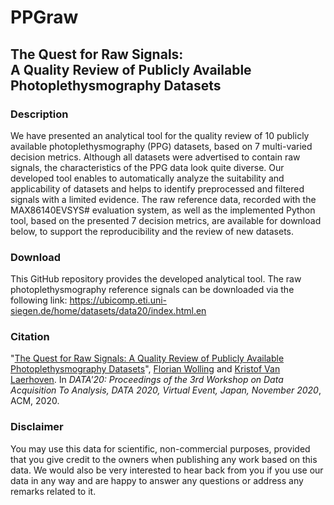 # PPGraw
## The Quest for Raw Signals:<br>A Quality Review of Publicly Available Photoplethysmography Datasets

### Description
We have presented an analytical tool for the quality review of 10 publicly available photoplethysmography (PPG) datasets, based on 7 multi-varied decision metrics. Although all datasets were advertised to contain raw signals, the characteristics of the PPG data look quite diverse. Our developed tool enables to automatically analyze the suitability and applicability of datasets and helps to identify preprocessed and filtered signals with a limited evidence. The raw reference data, recorded with the MAX86140EVSYS# evaluation system, as well as the implemented Python tool, based on the presented 7 decision metrics, are available for download below, to support the reproducibility and the review of new datasets.

### Download
This GitHub repository provides the developed analytical tool.
The raw photoplethysmography reference signals can be downloaded via the following link:
https://ubicomp.eti.uni-siegen.de/home/datasets/data20/index.html.en

### Citation
"[The Quest for Raw Signals: A Quality Review of Publicly Available Photoplethysmography Datasets](https://ubicomp.eti.uni-siegen.de/home/datasets/data20/index.html.en)", <a href="https://ubicomp.eti.uni-siegen.de/home/team/fwolling.html.en" target="_blank">Florian Wolling</a> and <a href="https://ubicomp.eti.uni-siegen.de/home/team/kristof.html.en" target="_blank">Kristof Van Laerhoven</a>. In *DATA'20: Proceedings of the 3rd Workshop on Data Acquisition To Analysis, DATA 2020, Virtual Event, Japan, November 2020*, ACM, 2020.

### Disclaimer
You may use this data for scientific, non-commercial purposes, provided that you give credit to the owners when publishing any work based on this data. We would also be very interested to hear back from you if you use our data in any way and are happy to answer any questions or address any remarks related to it.
